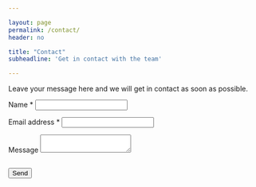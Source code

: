 ```yaml
---

layout: page
permalink: /contact/
header: no

title: "Contact"
subheadline: 'Get in contact with the team'

---
```


Leave your message here and we will get in contact as soon as possible.

<form
	name="ContactFrom"
	method="POST"
	id="contact-form"
	class="contact-form"
	data-netlify="true"
	action="/contact/thanks/"
>
	<input type="hidden" name="subject" value="7T contact contact" />
	<p class="form-row">
		<label id="contact-form-name-label" for="contact-form-name" class="form-label">Name *</label>
		<input type="text" name="name" id="contact-form-name" aria-labelledby="contact-form-name-label" class="form-input"/>
	</p>
	<p class="form-row">
		<label id="contact-form-email-label" for="contact-form-email" class="form-label">Email address *</label>
		<input type="email" name="email" id="contact-form-email" aria-labelledby="contact-form-email-label" class="form-input" required/>
	</p>
	<p class="form-row">
		<label id="contact-form-message-label" for="contact-form-message" class="form-label">Message</label>
		<textarea name="message" id="contact-form-message" aria-labelledby="contact-form-message-label" class="form-textarea" rows="2" required></textarea>
	</p>
	<p class="form-row"><div data-netlify-recaptcha="true" class="form-row"></div></p>
	<p class="hidden" style="visibility: hidden; height: 0;">
		<label id="contact-form-bot-label">Don't fill this out if you're human: <input name="" aria-labelledby="contact-form-bot-label" /></label>
	</p>
	<p class="form-row form-submit">
		<button type="submit" class="button">Send</button>
	</p>
</form>
